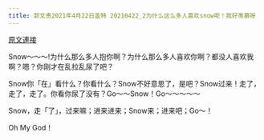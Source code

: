 ```yaml
---
title: 郭文贵2021年4月22日盖特 20210422_2为什么这么多人喜欢snow呢！我好羡慕呀
---
```


[原文連接](https://gnews.org/ThreadView/53480717)

Snow～～～!为什么那么多人抱你啊？为什么那么多人喜欢你啊？都没人喜欢我啊？嗯？你刚才在乱拉乱尿了吧？


Snow你「在」看什么？你看什么？Snow不好意思了，是吧？Snow过来！走了，走了，走了。你看你尿了没有？Go～～Snow！Go～～～～～


Snow，走「了」，过来嘛；进来进来；Snow来；进来吧；Go～！


Oh My God！
